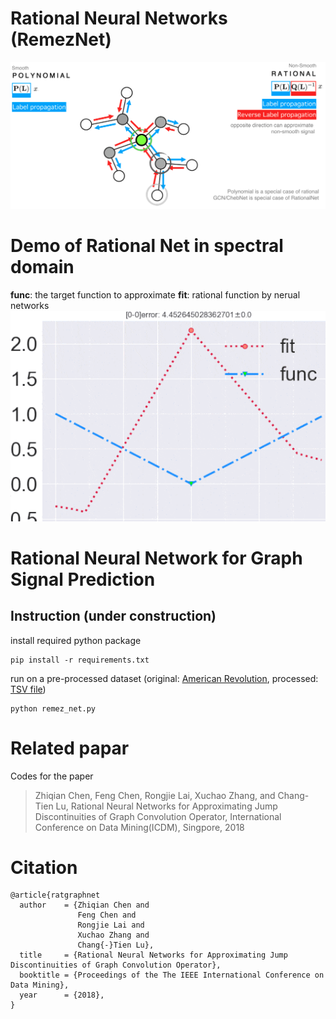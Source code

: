 # Rational Neural Networks (RemezNet)
![remez net](ratnet.png)

# Demo of Rational Net in spectral domain
**func**: the target function to approximate
**fit**: rational function by nerual networks
![approximation by rational neural networks](demo.gif)

# Rational Neural Network for Graph Signal Prediction


## Instruction (under construction)
install required python package
```
pip install -r requirements.txt  
```

run on a pre-processed dataset (original: [American Revolution](https://github.com/corybrunson/triadic), processed: [TSV file](http://konect.uni-koblenz.de/networks/brunson_revolution))
```
python remez_net.py  
```

# Related papar
Codes for the paper 
> Zhiqian Chen, Feng Chen, Rongjie Lai, Xuchao Zhang, and Chang-Tien Lu, Rational Neural Networks for Approximating Jump Discontinuities of Graph Convolution Operator, International Conference on Data Mining(ICDM), Singpore, 2018

# Citation
```
@article{ratgraphnet
  author    = {Zhiqian Chen and
               Feng Chen and
               Rongjie Lai and
               Xuchao Zhang and
               Chang{-}Tien Lu},
  title     = {Rational Neural Networks for Approximating Jump Discontinuities of Graph Convolution Operator},
  booktitle = {Proceedings of the The IEEE International Conference on Data Mining},
  year      = {2018},
}
```
